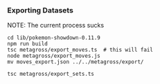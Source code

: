 

### Exporting Datasets
NOTE: The current process sucks
```
cd lib/pokemon-showdown-0.11.9
npm run build
tsc metagross/export_moves.ts  # this will fail
node metagross/export_moves.js
mv moves_export.json ../../metagross/export/

tsc metagross/export_sets.ts 
```
